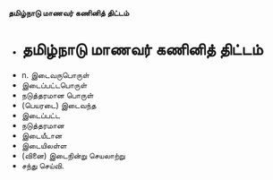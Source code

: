 **தமிழ்நாடு மாணவர் கணினித் திட்டம்**
- # தமிழ்நாடு மாணவர் கணினித் திட்டம்
- n. இடைவருபொருள்
- இடைப்பட்டபொருள்
- நடுத்தரமான பொருள்
- (பெயரடை) இடைவந்த
- இடைப்பட்ட
- நடுத்தரமான
- இடையீடான
- இடையிலள்ள
- (வினை) இடைநின்று செயலாற்று
- சந்து செய்வி.


